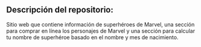 ## Descripción del repositorio:
Sitio web que contiene información de superhéroes de Marvel, una sección para comprar en línea los personajes de Marvel y una sección para calcular tu nombre de superhéroe basado en el nombre y mes de nacimiento.
